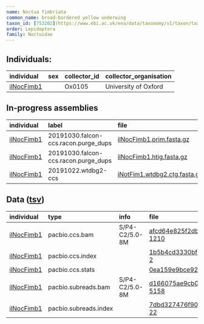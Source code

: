 ```yaml
---
name: Noctua fimbriata
common_name: broad-bordered yellow underwing
taxon_id: [753202](https://www.ebi.ac.uk/ena/data/taxonomy/v1/taxon/tax-id/753202)
order: Lepidoptera
family: Noctuidae
---
```


## Individuals:

| individual | sex | collector_id | collector_organisation |
| :--------- | :-: | :----------- | :--------------------- |
| [ilNocFimb1](ilNocFimb1.md) |  | Ox0105 | University of Oxford |

## In-progress assemblies

| individual | label | file |
| :--------- | :---- | :--- |
| [ilNocFimb1](ilNocFimb1.md) | 20191030.falcon-ccs.racon.purge_dups | [ilNocFimb1.prim.fasta.gz](https://darwin.cog.sanger.ac.uk/insects/Noctua_fimbriata/ilNocFimb1/assemblies/working/20191030.falcon-ccs.racon.purge_dups/ilNocFimb1.prim.fasta.gz) |
| [ilNocFimb1](ilNocFimb1.md) | 20191030.falcon-ccs.racon.purge_dups | [ilNocFimb1.htig.fasta.gz](https://darwin.cog.sanger.ac.uk/insects/Noctua_fimbriata/ilNocFimb1/assemblies/working/20191030.falcon-ccs.racon.purge_dups/ilNocFimb1.htig.fasta.gz) |
| [ilNocFimb1](ilNocFimb1.md) | 20191022.wtdbg2-ccs | [iNotFim1.wtdbg2.ctg.fasta.gz](https://darwin.cog.sanger.ac.uk/insects/Noctua_fimbriata/ilNocFimb1/assemblies/working/20191022.wtdbg2-ccs/iNotFim1.wtdbg2.ctg.fasta.gz) |

## Data ([tsv](Noctua_fimbriata_data.tsv))

| individual | type | info | file |
| :--------- | :--- | :--- | :--- |
| [ilNocFimb1](ilNocFimb1.md) | pacbio.ccs.bam | S/P4-C2/5.0-8M | [afcd64e825f2dbc53a39b960e2c9c749-1210](https://darwin.cog.sanger.ac.uk/insects/Noctua_fimbriata/ilNocFimb1/genomic_data/pacbio/m64016_191018_132202.bc1016_BAK8B_OA--bc1016_BAK8B_OA.ccs.bam) |
| [ilNocFimb1](ilNocFimb1.md) | pacbio.ccs.index |  | [1b5b4cd3330bf988c66922e602aa850a-2](https://darwin.cog.sanger.ac.uk/insects/Noctua_fimbriata/ilNocFimb1/genomic_data/pacbio/m64016_191018_132202.bc1016_BAK8B_OA--bc1016_BAK8B_OA.ccs.bam.pbi) |
| [ilNocFimb1](ilNocFimb1.md) | pacbio.ccs.stats |  | [0ea159e9bce9209ccf34b18596ec4b51](https://darwin.cog.sanger.ac.uk/insects/Noctua_fimbriata/ilNocFimb1/genomic_data/pacbio/m64016_191018_132202.bc1016_BAK8B_OA--bc1016_BAK8B_OA.ccs.stats) |
| [ilNocFimb1](ilNocFimb1.md) | pacbio.subreads.bam | S/P4-C2/5.0-8M | [d166075ae9cb0d5d7fb22b5957dc1381-5158](https://darwin.cog.sanger.ac.uk/insects/Noctua_fimbriata/ilNocFimb1/genomic_data/pacbio/m64016_191018_132202.bc1016_BAK8B_OA--bc1016_BAK8B_OA.subreads.bam) |
| [ilNocFimb1](ilNocFimb1.md) | pacbio.subreads.index |  | [7dbd327476f904130b41f7f0d1d0a06c-22](https://darwin.cog.sanger.ac.uk/insects/Noctua_fimbriata/ilNocFimb1/genomic_data/pacbio/m64016_191018_132202.bc1016_BAK8B_OA--bc1016_BAK8B_OA.subreads.bam.pbi) |
